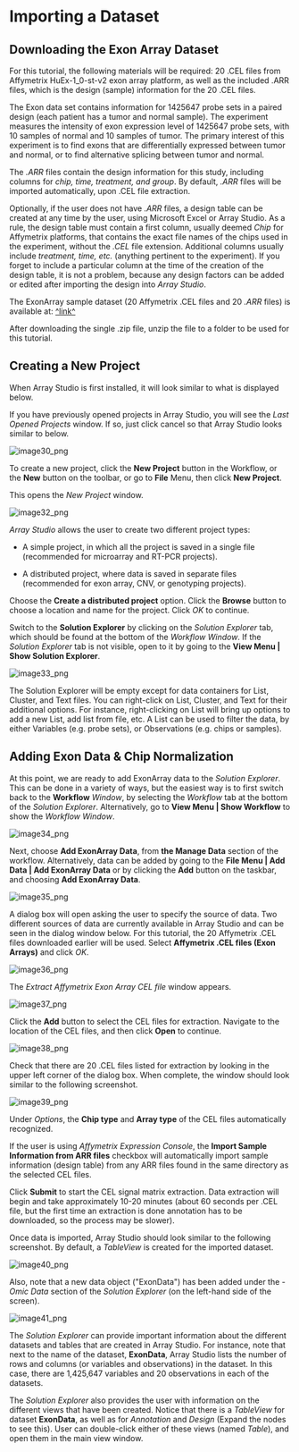 # Importing a Dataset

## Downloading the Exon Array Dataset

For this tutorial, the following materials will be required: 20 .CEL files from Affymetrix HuEx-1_0-st-v2 exon array platform, as well as the included .ARR files, which is the design (sample) information for the 20 .CEL files.

The Exon data set contains information for 1425647 probe sets in a paired design (each patient has a tumor and normal sample). The experiment measures the intensity of exon expression level of 1425647 probe sets, with 10 samples of normal and 10 samples of tumor. The primary interest of this experiment is to find exons that are differentially expressed between tumor and normal, or to find alternative splicing between tumor and normal.

The *.ARR* files contain the design information for this study, including columns for *chip, time, treatment, and group*. By default, *.ARR* files will be imported automatically, upon .CEL file extraction.

Optionally, if the user does not have *.ARR* files, a design table can be created at any time by the user, using Microsoft Excel or Array Studio.
As a rule, the design table must contain a first column, usually deemed *Chip* for Affymetrix platforms, that contains the exact file names of the chips used in the experiment, without the *.CEL* file extension. Additional columns usually include *treatment, time, etc.* (anything pertinent to the experiment). If you forget to include a particular column at the time of the creation of the design table, it is not a problem, because any design factors can be added or edited after importing the design into *Array Studio*.

The ExonArray sample dataset (20 Affymetrix .CEL files and 20 *.ARR* files) is available at:
[^link^](http://omicsoft.com/downloads/data/tutorial/Exon.zip )

After downloading the single .zip file, unzip the file to a folder to be used for this tutorial.

## Creating a New Project

When Array Studio is first installed, it will look similar to what is displayed below.

If you have previously opened projects in Array Studio, you will see the *Last Opened Projects* window. If so, just click cancel so that Array Studio looks similar to below.

![image30_png](images/image30.png)

To create a new project, click the **New Project** button in the Workflow, or the **New** button on the toolbar, or go to **File** Menu, then click **New Project**.

This opens the *New Project* window.

![image32_png](images/image32.png)

*Array Studio* allows the user to create two different project types:

*   A simple project, in which all the project is saved in a single file (recommended for microarray and RT-PCR projects).

*   A distributed project, where data is saved in separate files (recommended for exon array, CNV, or genotyping projects).

Choose the **Create a distributed project** option. Click the **Browse** button to choose a location and name for the project. Click *OK* to continue.

Switch to the **Solution Explorer** by clicking on the *Solution Explorer* tab, which should be found at the bottom of the *Workflow Window*.
If the *Solution Explorer* tab is not visible, open to it by going to the **View Menu | Show Solution Explorer**.

![image33_png](images/image33.png)

The Solution Explorer will be empty except for data containers for List, Cluster, and Text files.
You can right-click on List, Cluster, and Text for their additional options.
For instance, right-clicking on List will bring up options to add a new List, add list from file, etc.
A List can be used to filter the data, by either Variables (e.g. probe sets), or Observations (e.g. chips or samples).

## Adding Exon Data & Chip Normalization

At this point, we are ready to add ExonArray data to the *Solution Explorer*.
This can be done in a variety of ways, but the easiest way is to first switch back to the **Workflow** *Window*, by selecting the *Workflow* tab at the bottom of the *Solution Explorer*.
Alternatively, go to **View Menu | Show Workflow** to show the *Workflow Window*.

![image34_png](images/image34.png)

Next, choose **Add ExonArray Data**, from **the Manage Data** section of the workflow.
Alternatively, data can be added by going to the **File Menu | Add Data | Add ExonArray Data** or by clicking the **Add** button on the taskbar, and choosing **Add ExonArray Data**.

![image35_png](images/image35.png)

A dialog box will open asking the user to specify the source of data.
Two different sources of data are currently available in Array Studio and can be seen in the dialog window below.
For this tutorial, the 20 Affymetrix .CEL files downloaded earlier will be used.
Select **Affymetrix .CEL files (Exon Arrays)** and click *OK*.

![image36_png](images/image36.png)

The *Extract Affymetrix Exon Array CEL file* window appears.

![image37_png](images/image37.png)

Click the **Add** button to select the CEL files for extraction. Navigate to the location of the CEL files, and then click **Open** to continue.

 ![image38_png](images/image38.png)

Check that there are 20 .CEL files listed for extraction by looking in the upper left corner of the dialog box. When complete, the window should look similar to the following screenshot.

![image39_png](images/image39.png)

Under *Options*, the **Chip type** and **Array type** of the CEL files automatically recognized.

If the user is using *Affymetrix Expression Console*, the **Import Sample Information from ARR files** checkbox will automatically import sample information (design table) from any ARR files found in the same directory as the selected CEL files.

Click **Submit** to start the CEL signal matrix extraction. Data extraction will begin and take approximately 10-20 minutes (about 60 seconds per .CEL file, but the first time an extraction is done annotation has to be downloaded, so the process may be slower).

Once data is imported, Array Studio should look similar to the following screenshot. By default, a *TableView* is created for the imported dataset.

![image40_png](images/image40.png)

Also, note that a new data object ("ExonData") has been added under the *\-Omic Data* section of the *Solution Explorer* (on the left-hand side of the screen).

![image41_png](images/image41.png)

The *Solution Explorer* can provide important information about the different datasets and tables that are created in Array Studio.
For instance, note that next to the name of the dataset, **ExonData**, Array Studio lists the number of rows and columns (or variables and observations) in the dataset.
In this case, there are 1,425,647 variables and 20 observations in each of the datasets.

The *Solution Explorer* also provides the user with information on the different views that have been created.
Notice that there is a *TableView* for dataset **ExonData**, as well as for *Annotation* and *Design* (Expand the nodes to see this).
User can double-click either of these views (named *Table*), and open them in the main view window.
